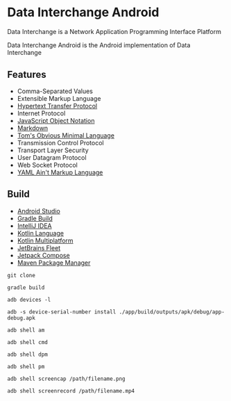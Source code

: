 [Android]: https://developer.android.com/studio

[CommonMark]:https://commonmark.org/

[Compose]: https://developer.android.com/jetpack/compose

[Fleet]: https://jetbrains.com/fleet/

[Gradle]: https://gradle.org/

[HTTP]: https://developer.mozilla.org/en-US/docs/Web/HTTP

[IDEA]: https://jetbrains.com/idea/

[KMP]: https://kotlinlang.org/docs/multiplatform.html

[JSON]: https://www.json.org/json-en.html

[Kotlin]: https://kotlinlang.org/

[Maven]: https://maven.apache.org/index.html

[TOML]: https://toml.io/en/

[YAML]: https://yaml.org/

<a href="https://github.com/HyaenaTechnologies/DataInterchangeAndroid">
  <h1>
    <picture>
      <img src="https://github.com/HyaenaTechnologies/DataInterchangeAndroid/blob/main/assets/di_markdown.png" alt="">
    </picture>
  </h1>
</a>

# Data Interchange Android

Data Interchange is a Network Application Programming Interface Platform

Data Interchange Android is the Android implementation of Data Interchange

## Features

- Comma-Separated Values
- Extensible Markup Language
- [Hypertext Transfer Protocol][HTTP]
- Internet Protocol
- [JavaScript Object Notation][JSON]
- [Markdown][CommonMark]
- [Tom's Obvious Minimal Language][TOML]
- Transmission Control Protocol
- Transport Layer Security
- User Datagram Protocol
- Web Socket Protocol
- [YAML Ain't Markup Language][YAML]

## Build

- [Android Studio][Android]
- [Gradle Build][Gradle]
- [IntelliJ IDEA][IDEA]
- [Kotlin Language][Kotlin]
- [Kotlin Multiplatform][KMP]
- [JetBrains Fleet][Fleet]
- [Jetpack Compose][Compose]
- [Maven Package Manager][Maven]

```shell
git clone

gradle build

adb devices -l

adb -s device-serial-number install ./app/build/outputs/apk/debug/app-debug.apk

adb shell am

adb shell cmd

adb shell dpm

adb shell pm

adb shell screencap /path/filename.png

adb shell screenrecord /path/filename.mp4
```